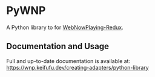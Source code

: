 # PyWNP

A Python library to for [WebNowPlaying-Redux](https://github.com/keifufu/WebNowPlaying-Redux).

## Documentation and Usage

Full and up-to-date documentation is available at:  
https://wnp.keifufu.dev/creating-adapters/python-library
